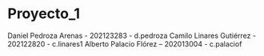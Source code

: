 # Proyecto_1
Daniel Pedroza Arenas - 202123283 - d.pedroza
Camilo Linares Gutiérrez - 202122820 - c.linares1
Alberto Palacio Flórez – 202013004 - c.palaciof
